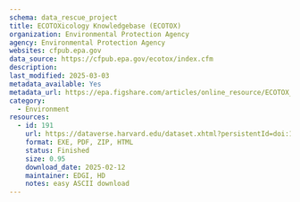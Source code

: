 ```yaml
---
schema: data_rescue_project 
title: ECOTOXicology Knowledgebase (ECOTOX)
organization: Environmental Protection Agency
agency: Environmental Protection Agency
websites: cfpub.epa.gov
data_source: https://cfpub.epa.gov/ecotox/index.cfm
description: 
last_modified: 2025-03-03
metadata_available: Yes
metadata_url: https://epa.figshare.com/articles/online_resource/ECOTOX_5_6_User_Guide/26764645?file=48991039
category:
  - Environment
resources:
  - id: 191
    url: https://dataverse.harvard.edu/dataset.xhtml?persistentId=doi:10.7910/DVN/LTVQUK
    format: EXE, PDF, ZIP, HTML
    status: Finished
    size: 0.95
    download_date: 2025-02-12
    maintainer: EDGI, HD
    notes: easy ASCII download
---
```


